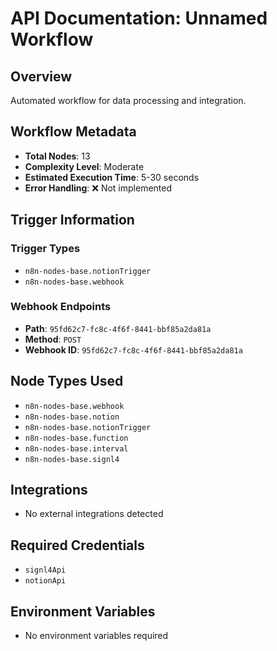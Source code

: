 # API Documentation: Unnamed Workflow

## Overview
Automated workflow for data processing and integration.

## Workflow Metadata
- **Total Nodes**: 13
- **Complexity Level**: Moderate
- **Estimated Execution Time**: 5-30 seconds
- **Error Handling**: ❌ Not implemented

## Trigger Information
### Trigger Types
- `n8n-nodes-base.notionTrigger`
- `n8n-nodes-base.webhook`

### Webhook Endpoints
- **Path**: `95fd62c7-fc8c-4f6f-8441-bbf85a2da81a`
- **Method**: `POST`
- **Webhook ID**: `95fd62c7-fc8c-4f6f-8441-bbf85a2da81a`


## Node Types Used
- `n8n-nodes-base.webhook`
- `n8n-nodes-base.notion`
- `n8n-nodes-base.notionTrigger`
- `n8n-nodes-base.function`
- `n8n-nodes-base.interval`
- `n8n-nodes-base.signl4`

## Integrations
- No external integrations detected

## Required Credentials
- `signl4Api`
- `notionApi`

## Environment Variables
- No environment variables required
